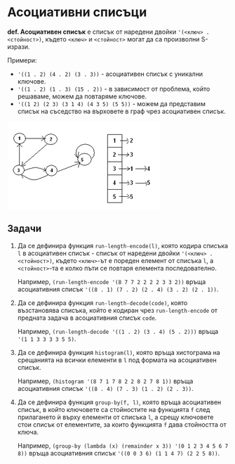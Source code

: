 Асоциативни списъци
===================

**def. Асоциативен списък** е списък от наредени двойки `'(<ключ> . <стойност>)`, където `<ключ>` и `<стойност>` могат да са произволни S-изрази.

   Примери:
   - `'((1 . 2) (4 . 2) (3 . 3))` - асоциативен списък с уникални ключове.
   - `'((1 . 2) (1 . 3) (15 . 2))` - в зависимост от проблема, който решаваме, можем да повтаряме ключове.
   - `'((1 2) (2 3) (3 1 4) (4 3 5) (5 5))` - можем да представим списък на съседство на върховете в граф чрез асоциативен списък.

   ![](images/adjacency-list.gif)

Задачи
------

1. Да се дефинира функция `run-length-encode(l)`, която
кодира списъка `l` в асоциативен списък - списък от наредени двойки `'(<ключ> . <стойност>)`,
където `<ключ>`-ът e пореден елемент от списъка `l`, а
`<стойност>`-та е колко пъти се повтаря елемента последователно.

   Например, `(run-length-encode '(8 7 7 2 2 2 2 3 3 2))`
   връща асоциативния списък `'((8 . 1) (7 . 2) (2 . 4) (3 . 2) (2 . 1))`.

2. Да се дефинира функция `run-length-decode(code)`, която
възстановява списъка, който е кодиран чрез `run-length-encode` от предната задача
в асоциативния списък `code`.

   Например, `(run-length-decode '((1 . 2) (3 . 4) (5 . 2)))`
   връща `'(1 1 3 3 3 3 5 5)`.

3. Да се дефинира функция `histogram(l)`, която
връща хистограма на срещанията на всички елементи в `l` под формата на асоциативен списък.

   Например, `(histogram '(8 7 1 7 8 2 2 8 2 7 8 1))`
   връща асоциативния списък `'((8 . 4) (7 . 3) (1 . 2) (2 . 3))`.

4. Да се дефинира функция `group-by(f, l)`, която
връща асоциативен списък, в който ключовете са стойностите на функцията `f` след прилагането ѝ върху елементи от списъка `l`, а
срещу ключовете стои списък от елементите, за които функцията `f` дава стойността от ключа.

   Например, `(group-by (lambda (x) (remainder x 3)) '(0 1 2 3 4 5 6 7 8))`
   връща асоциативния списък `'((0 0 3 6) (1 1 4 7) (2 2 5 8))`.
